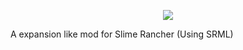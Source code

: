 <p align="center">
  <img src="http://oi66.tinypic.com/2pzh4k8.jpg">
</p>

A expansion like mod for Slime Rancher (Using SRML)
